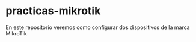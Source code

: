 # practicas-mikrotik
En este repositorio veremos como configurar dos dispositivos de la marca MikroTik

